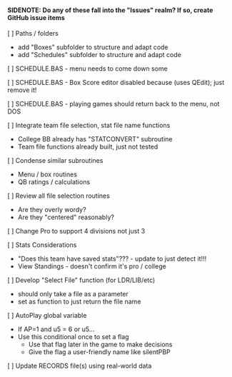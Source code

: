 #### SIDENOTE: Do any of these fall into the "Issues" realm? If so, create GitHub issue items ####

[ ] Paths / folders
- add "Boxes" subfolder to structure and adapt code
- add "Schedules" subfolder to structure and adapt code
 
[ ] SCHEDULE.BAS - menu needs to come down some

[ ] SCHEDULE.BAS - Box Score editor disabled because (uses QEdit); just remove it!

[ ] SCHEDULE.BAS - playing games should return back to the menu, not DOS

[ ] Integrate team file selection, stat file name functions
- College BB already has "STATCONVERT" subroutine
- Team file functions already built, just not tested

[ ] Condense similar subroutines
- Menu / box routines
- QB ratings / calculations

[ ] Review all file selection routines
- Are they overly wordy?
- Are they "centered" reasonably?

[ ] Change Pro to support 4 divisions not just 3

[ ] Stats Considerations
- "Does this team have saved stats"??? - update to just detect it!!!
- View Standings - doesn't confirm it's pro / college

[ ] Develop "Select File" function (for LDR/LIB/etc)
- should only take a file as a parameter
- set as function to just return the file name

[ ] AutoPlay global variable
- If AP=1 and u5 = 6 or u5...
- Use this conditional once to set a flag
	- Use that flag later in the game to make decisions
	- Give the flag a user-friendly name like silentPBP

[ ] Update RECORDS file(s) using real-world data
